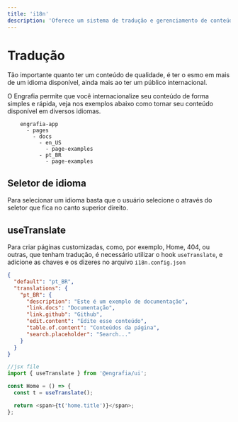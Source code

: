 ```yaml
---
title: 'i18n'
description: 'Oferece um sistema de tradução e gerenciamento de conteúdo em mais de um idioma.'
---
```


# Tradução

Tão importante quanto ter um conteúdo de qualidade, é ter o esmo em mais de um idioma disponível, ainda mais ao ter um público internacional.

O Engrafia permite que você internacionalize seu conteúdo de forma simples e rápida, veja nos exemplos abaixo como tornar seu conteúdo disponível em diversos idiomas.

```mdx
    engrafia-app
      - pages
        - docs
          - en_US
            - page-examples
          - pt_BR
            - page-examples
```

## Seletor de idioma

Para selecionar um idioma basta que o usuário selecione o através do seletor que fica no canto superior direito.

## useTranslate

Para criar páginas customizadas, como, por exemplo, Home, 404, ou outras, que tenham tradução, é necessário utilizar o hook `useTranslate`, e adicione as chaves e os dizeres no arquivo `i18n.config.json`

```json
{
  "default": "pt_BR",
  "translations": {
    "pt_BR": {
      "description": "Este é um exemplo de documentação",
      "link.docs": "Documentação",
      "link.github": "Github",
      "edit.content": "Edite esse conteúdo",
      "table.of.content": "Conteúdos da página",
      "search.placeholder": "Search..."
    }
  }
}
```

```js
//jsx file
import { useTranslate } from '@engrafia/ui';

const Home = () => {
  const t = useTranslate();

  return <span>{t('home.title')}</span>;
};
```
